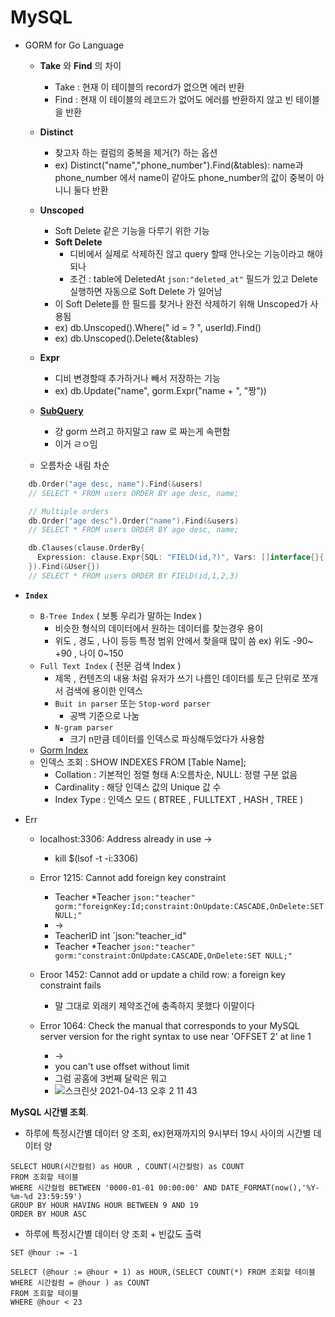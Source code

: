 # MySQL

- GORM for Go Language
    - **Take** 와 **Find** 의 차이 
        - Take : 현재 이 테이블의 record가 없으면 에러 반환
        - Find : 현재 이 테이블의 레코드가 없어도 에러를 반환하지 않고 빈 테이블을 반환 
    - **Distinct** 
        - 찾고자 하는 컬럼의 중복을 제거(?) 하는 옵션 
        - ex) Distinct("name","phone_number").Find(&tables): name과 phone_number 에서 name이 같아도 phone_number의 값이 중복이 아니니 둘다 반환   
    - **Unscoped**
        - Soft Delete 같은 기능을 다루기 위한 기능 
        - **Soft Delete** 
            - 디비에서 실제로 삭제하진 않고 query 할때 안나오는 기능이라고 해야 되나
            - 조건 : table에 DeletedAt `json:"deleted_at"` 필드가 있고 Delete 실행하면 자동으로 Soft Delete 가 일어남  
        - 이 Soft Delete를 한 필드를 찾거나 완전 삭제하기 위해 Unscoped가 사용됨
        - ex) db.Unscoped().Where(" id = ? ", userId).Find()
        - ex) db.Unscoped().Delete(&tables)
    - **Expr** 
        - 디비 변경할때 추가하거나 빼서 저장하는 기능
        - ex) db.Update("name", gorm.Expr("name + ", "짱"))
    - [**SubQuery**](https://snowple.tistory.com/360)
        - 걍 gorm 쓰려고 하지말고 raw 로 짜는게 속편함  
        - 이거 ㄹㅇ임    

    - 오름차순 내림 차순
    
```go
    db.Order("age desc, name").Find(&users)
    // SELECT * FROM users ORDER BY age desc, name;

    // Multiple orders
    db.Order("age desc").Order("name").Find(&users)
    // SELECT * FROM users ORDER BY age desc, name;

    db.Clauses(clause.OrderBy{
      Expression: clause.Expr{SQL: "FIELD(id,?)", Vars: []interface{}{[]int{1, 2, 3}}, WithoutParentheses: true},
    }).Find(&User{})
    // SELECT * FROM users ORDER BY FIELD(id,1,2,3)
```

- **`Index`**
    - `B-Tree Index` ( 보통 우리가 말하는 Index ) 
        - 비슷한 형식의 데이터에서 원하는 데이터를 찾는경우 용이
        - 위도 , 경도 , 나이 등등 특정 범위 안에서 찾을때 많이 씀 ex) 위도 -90~ +90 , 나이 0~150  
    - `Full Text Index` ( 전문 검색 Index )
        - 제목 , 컨텐츠의 내용 처럼 유저가 쓰기 나름인 데이터를 토근 단위로 쪼개서 검색에 용이한 인덱스  
        - `Buit in parser` 또는 `Stop-word parser`
            - 공백 기준으로 나눔
        - `N-gram parser`
            - 크기 n만큼 데이터를 인덱스로 파싱해두었다가 사용함    
    - [Gorm Index](https://gorm.io/es_ES/docs/indexes.html)
    - 인덱스 조회 : SHOW INDEXES FROM [Table Name];
        - Collation : 기본적인 정렬 형태 A:오름차순, NULL: 정렬 구분 없음
        - Cardinality : 해당 인덱스 값의 Unique 값 수
        - Index Type : 인덱스 모드 ( BTREE , FULLTEXT , HASH , TREE )    

- Err
    - localhost:3306: Address already in use -> 
        - kill $(lsof -t -i:3306)
    
    - Error 1215: Cannot add foreign key constraint
        - Teacher *Teacher `json:"teacher" gorm:"foreignKey:Id;constraint:OnUpdate:CASCADE,OnDelete:SET NULL;"`
        - -> 
        - TeacherID int `json:"teacher_id"
        - Teacher *Teacher `json:"teacher" gorm:"constraint:OnUpdate:CASCADE,OnDelete:SET NULL;"`
    - Eroor 1452:  Cannot add or update a child row: a foreign key constraint fails
        - 말 그대로 외래키 제약조건에 충족하지 못했다 이말이다
        
    - Error 1064: Check the manual that corresponds to your MySQL server version for the right syntax to use near 'OFFSET 2' at line 1
        - ->
        - you can't use offset without limit 
        - 그럼 공홈에 3번째 달락은 뭐고 
        - ![스크린샷 2021-04-13 오후 2 11 43](https://user-images.githubusercontent.com/56465854/114499986-2e277d00-9c62-11eb-914c-cfab1ebd80b1.png)


  

**MySQL 시간별 조회**. 
- 하루에 특정시간별 데이터 양 조회, ex)현재까지의 9시부터 19시 사이의 시간별 데이터 양 
```mysql
SELECT HOUR(시간컬럼) as HOUR , COUNT(시간컬럼) as COUNT
FROM 조회할 테이블
WHERE 시간컬럼 BETWEEN '0000-01-01 00:00:00' AND DATE_FORMAT(now(),'%Y-%m-%d 23:59:59')
GROUP BY HOUR HAVING HOUR BETWEEN 9 AND 19
ORDER BY HOUR ASC
```

- 하루에 특정시간별 데이터 양 조회 + 빈값도 출력 
```mysql
SET @hour := -1

SELECT (@hour := @hour + 1) as HOUR,(SELECT COUNT(*) FROM 조회할 테이블 WHERE 시간컬럼 = @hour ) as COUNT
FROM 조회할 테이블
WHERE @hour < 23
```
